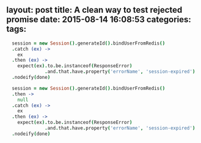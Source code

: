 layout: post
title: A clean way to test rejected promise
date: 2015-08-14 16:08:53
categories:
tags:
---

```coffeescript
  session = new Session().generateId().bindUserFromRedis()
  .catch (ex) ->
    ex
  .then (ex) ->
    expect(ex).to.be.instanceof(ResponseError)
              .and.that.have.property('errorName', 'session-expired')
  .nodeify(done)
```

```coffeescript
  session = new Session().generateId().bindUserFromRedis()
  .then ->
    null
  .catch (ex) ->
    ex
  .then (ex) ->
    expect(ex).to.be.instanceof(ResponseError)
              .and.that.have.property('errorName', 'session-expired')
  .nodeify(done)
```
